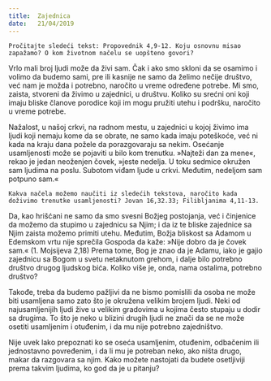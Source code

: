 ```yaml
---
title:  Zajednica
date:   21/04/2019
---
```


`Pročitajte sledeći tekst: Propovednik 4,9-12. Koju osnovnu misao zapažamo? O kom životnom načelu se uopšteno govori?`

Vrlo mali broj ljudi može da živi sam. Čak i ako smo skloni da se osamimo i volimo da budemo sami, pre ili kasnije ne samo da želimo nečije društvo, već nam je možda i potrebno, naročito u vreme određene potrebe. Mi smo, zaista, stvoreni da živimo u zajednici, u društvu. Koliko su srećni oni koji imaju bliske članove porodice koji im mogu pružiti utehu i podršku, naročito u vreme potrebe.

Nažalost, u našoj crkvi, na radnom mestu, u zajednici u kojoj živimo ima ljudi koji nemaju kome da se obrate, ne samo kada imaju poteškoće, već ni kada na kraju dana požele da porazgovaraju sa nekim. Osećanje usamljenosti može se pojaviti u bilo kom trenutku. »Najteži dan za mene«, rekao je jedan neoženjen čovek, »jeste nedelja. U toku sedmice okružen sam ljudima na poslu. Subotom viđam ljude u crkvi. Međutim, nedeljom sam potpuno sam.«

`Kakva načela možemo naučiti iz sledećih tekstova, naročito kada doživimo trenutke usamljenosti? Jovan 16,32.33; Filibljanima 4,11-13.`

Da, kao hrišćani ne samo da smo svesni Božjeg postojanja, već i činjenice da možemo da stupimo u zajednicu sa Njim; i da iz te bli­ske zajednice sa Njim zaista možemo primiti utehu. Međutim, Božja bliskost sa Adamom u Edemskom vrtu nije sprečila Gospoda da kaže: »Nije dobro da je čovek sam.« (1. Mojsijeva 2,18) Prema tome, Bog je znao da je Adamu, iako je gajio zajednicu sa Bogom u svetu netaknutom grehom, i dalje bilo potrebno društvo drugog ljudskog bića. Koliko više je, onda, nama ostalima, potrebno društvo?

Takođe, treba da budemo pažljivi da ne bismo pomislili da osoba ne može biti usamljena samo zato što je okružena velikim brojem ljudi. Neki od najusamljenijih ljudi žive u velikim gradovima u kojima često stupaju u dodir sa drugima. To što je neko u blizini drugih ljudi ne znači da se ne može osetiti usamljenim i otuđenim, i da mu nije potrebno zajedništvo.

Nije uvek lako prepoznati ko se oseća usamljenim, otuđenim, odbačenim ili jednostavno povređenim, i da li mu je potreban neko, ako ništa drugo, makar da razgovara sa njim. Kako možete nastojati da budete osetljiviji prema takvim ljudima, ko god da je u pitanju?
